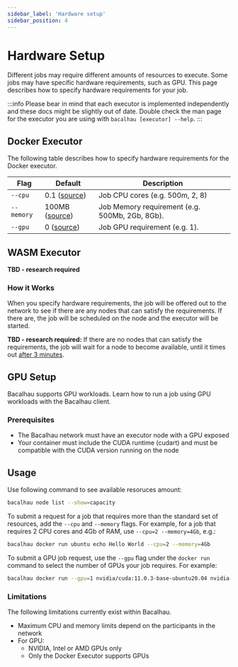 ```yaml
---
sidebar_label: 'Hardware setup'
sidebar_position: 4
---
```


# Hardware Setup

Different jobs may require different amounts of resources to execute. Some jobs may have specific hardware requirements, such as GPU. This page describes how to specify hardware requirements for your job.

:::info
Please bear in mind that each executor is implemented independently and these docs might be slightly out of date. Double check the man page for the executor you are using with `bacalhau [executor] --help`.
:::

## Docker Executor

The following table describes how to specify hardware requirements for the Docker executor.


Flag | Default | Description
---------|----------|---------
 `--cpu` | 0.1 ([source](/)) | Job CPU cores (e.g. 500m, 2, 8)
 `--memory` | 100MB ([source](/)) | Job Memory requirement (e.g. 500Mb, 2Gb, 8Gb).
 `--gpu` | 0 ([source](/)) | Job GPU requirement (e.g. 1).

## WASM Executor

**TBD - research required**

### How it Works

When you specify hardware requirements, the job will be offered out to the network to see if there are any nodes that can satisfy the requirements. If there are, the job will be scheduled on the node and the executor will be started.


**TBD - research required:** If there are no nodes that can satisfy the requirements, the job will wait for a node to become available, until it times out [after 3 minutes](/).




## GPU Setup

Bacalhau supports GPU workloads. Learn how to run a job using GPU workloads with the Bacalhau client.

### Prerequisites

* The Bacalhau network must have an executor node with a GPU exposed
* Your container must include the CUDA runtime (cudart) and must be compatible with the CUDA version running on the node

## Usage

Use following command to see available resoruces amount:

```bash
bacalhau node list --show=capacity
```

To submit a request for a job that requires more than the standard set of resources, add the `--cpu` and `--memory` flags. For example, for a job that requires 2 CPU cores and 4Gb of RAM, use `--cpu=2 --memory=4Gb`, e.g.:

```bash
bacalhau docker run ubuntu echo Hello World --cpu=2 --memory=4Gb
```

To submit a GPU job request, use the `--gpu` flag under the `docker run` command to select the number of GPUs your job requires. For example:

```bash
bacalhau docker run --gpu=1 nvidia/cuda:11.0.3-base-ubuntu20.04 nvidia-smi
```

### Limitations

The following limitations currently exist within Bacalhau.

* Maximum CPU and memory limits depend on the participants in the network
* For GPU:
    * NVIDIA, Intel or AMD GPUs only
    * Only the Docker Executor supports GPUs